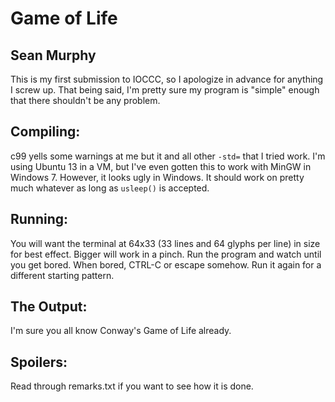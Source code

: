 Game of Life
============

Sean Murphy
-----------

This is my first submission to IOCCC, so I apologize in advance for anything I screw up. That being said, I'm pretty sure my program is "simple" enough that there shouldn't be any problem. 

Compiling: 
----------
c99 yells some warnings at me but it and all other `-std=` that I tried work. I'm using Ubuntu 13 in a VM, but I've even gotten this to work with MinGW in Windows 7. However, it looks ugly in Windows. It should work on pretty much whatever as long as `usleep()` is accepted. 

Running: 
--------
You will want the terminal at 64x33 (33 lines and 64 glyphs per line) in size for best effect. Bigger will work in a pinch. Run the program and watch until you get bored. When bored, CTRL-C or escape somehow. Run it again for a different starting pattern.

The Output: 
-----------
I'm sure you all know Conway's Game of Life already. 

Spoilers:
---------
Read through remarks.txt if you want to see how it is done.
